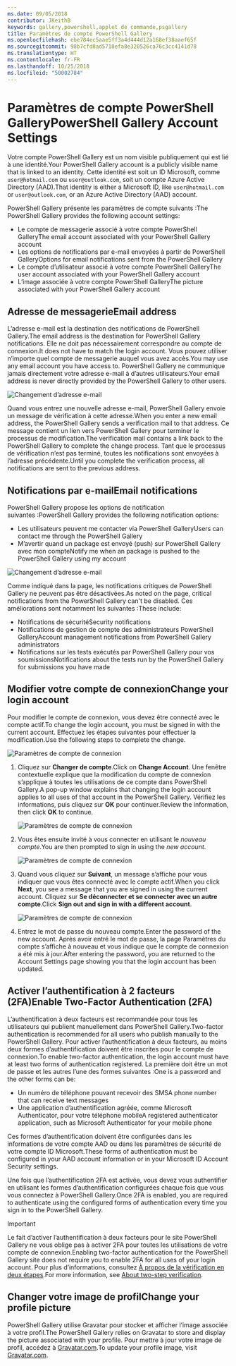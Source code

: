 ```yaml
---
ms.date: 09/05/2018
contributor: JKeithB
keywords: gallery,powershell,applet de commande,psgallery
title: Paramètres de compte PowerShell Gallery
ms.openlocfilehash: ebe784ec5aae5ff3a4d444d12a168ef38aaef65f
ms.sourcegitcommit: 98b7cfd8ad5718efa8e320526ca76c3cc4141d78
ms.translationtype: HT
ms.contentlocale: fr-FR
ms.lasthandoff: 10/25/2018
ms.locfileid: "50002784"
---
```

# <a name="powershell-gallery-account-settings"></a><span data-ttu-id="745bf-103">Paramètres de compte PowerShell Gallery</span><span class="sxs-lookup"><span data-stu-id="745bf-103">PowerShell Gallery Account Settings</span></span>

<span data-ttu-id="745bf-104">Votre compte PowerShell Gallery est un nom visible publiquement qui est lié à une identité.</span><span class="sxs-lookup"><span data-stu-id="745bf-104">Your PowerShell Gallery account is a publicly visible name that is linked to an identity.</span></span> <span data-ttu-id="745bf-105">Cette identité est soit un ID Microsoft, comme `user@hotmail.com` ou `user@outlook.com`, soit un compte Azure Active Directory (AAD).</span><span class="sxs-lookup"><span data-stu-id="745bf-105">That identity is either a Microsoft ID, like `user@hotmail.com` or `user@outlook.com`, or an Azure Active Directory (AAD) account.</span></span>

<span data-ttu-id="745bf-106">PowerShell Gallery présente les paramètres de compte suivants :</span><span class="sxs-lookup"><span data-stu-id="745bf-106">The PowerShell Gallery provides the following account settings:</span></span>

- <span data-ttu-id="745bf-107">Le compte de messagerie associé à votre compte PowerShell Gallery</span><span class="sxs-lookup"><span data-stu-id="745bf-107">The email account associated with your PowerShell Gallery account</span></span>
- <span data-ttu-id="745bf-108">Les options de notifications par e-mail envoyées à partir de PowerShell Gallery</span><span class="sxs-lookup"><span data-stu-id="745bf-108">Options for email notifications sent from the PowerShell Gallery</span></span>
- <span data-ttu-id="745bf-109">Le compte d’utilisateur associé à votre compte PowerShell Gallery</span><span class="sxs-lookup"><span data-stu-id="745bf-109">The user account associated with your PowerShell Gallery account</span></span>
- <span data-ttu-id="745bf-110">L’image associée à votre compte PowerShell Gallery</span><span class="sxs-lookup"><span data-stu-id="745bf-110">The picture associated with your PowerShell Gallery account</span></span>

## <a name="email-address"></a><span data-ttu-id="745bf-111">Adresse de messagerie</span><span class="sxs-lookup"><span data-stu-id="745bf-111">Email address</span></span>

<span data-ttu-id="745bf-112">L’adresse e-mail est la destination des notifications de PowerShell Gallery.</span><span class="sxs-lookup"><span data-stu-id="745bf-112">The email address is the destination for PowerShell Gallery notifications.</span></span> <span data-ttu-id="745bf-113">Elle ne doit pas nécessairement correspondre au compte de connexion.</span><span class="sxs-lookup"><span data-stu-id="745bf-113">It does not have to match the login account.</span></span> <span data-ttu-id="745bf-114">Vous pouvez utiliser n’importe quel compte de messagerie auquel vous avez accès.</span><span class="sxs-lookup"><span data-stu-id="745bf-114">You may use any email account you have access to.</span></span> <span data-ttu-id="745bf-115">PowerShell Gallery ne communique jamais directement votre adresse e-mail à d’autres utilisateurs.</span><span class="sxs-lookup"><span data-stu-id="745bf-115">Your email address is never directly provided by the PowerShell Gallery to other users.</span></span>

![Changement d’adresse e-mail](../../Images/PSGallery_AcccountEmailAddress.png)

<span data-ttu-id="745bf-117">Quand vous entrez une nouvelle adresse e-mail, PowerShell Gallery envoie un message de vérification à cette adresse.</span><span class="sxs-lookup"><span data-stu-id="745bf-117">When you enter a new email address, the PowerShell Gallery sends a verification mail to that address.</span></span> <span data-ttu-id="745bf-118">Ce message contient un lien vers PowerShell Gallery pour terminer le processus de modification.</span><span class="sxs-lookup"><span data-stu-id="745bf-118">The verification mail contains a link back to the PowerShell Gallery to complete the change process.</span></span> <span data-ttu-id="745bf-119">Tant que le processus de vérification n’est pas terminé, toutes les notifications sont envoyées à l’adresse précédente.</span><span class="sxs-lookup"><span data-stu-id="745bf-119">Until you complete the verification process, all notifications are sent to the previous address.</span></span>

## <a name="email-notifications"></a><span data-ttu-id="745bf-120">Notifications par e-mail</span><span class="sxs-lookup"><span data-stu-id="745bf-120">Email notifications</span></span>

<span data-ttu-id="745bf-121">PowerShell Gallery propose les options de notification suivantes :</span><span class="sxs-lookup"><span data-stu-id="745bf-121">PowerShell Gallery provides the following notification options:</span></span>

- <span data-ttu-id="745bf-122">Les utilisateurs peuvent me contacter via PowerShell Gallery</span><span class="sxs-lookup"><span data-stu-id="745bf-122">Users can contact me through the PowerShell Gallery</span></span>
- <span data-ttu-id="745bf-123">M’avertir quand un package est envoyé (push) sur PowerShell Gallery avec mon compte</span><span class="sxs-lookup"><span data-stu-id="745bf-123">Notify me when an package is pushed to the PowerShell Gallery using my account</span></span>

![Changement d’adresse e-mail](../../Images/PSGallery_AccountEmailOptions.png)

<span data-ttu-id="745bf-125">Comme indiqué dans la page, les notifications critiques de PowerShell Gallery ne peuvent pas être désactivées.</span><span class="sxs-lookup"><span data-stu-id="745bf-125">As noted on the page, critical notifications from the PowerShell Gallery can't be disabled.</span></span>
<span data-ttu-id="745bf-126">Ces améliorations sont notamment les suivantes :</span><span class="sxs-lookup"><span data-stu-id="745bf-126">These include:</span></span>

- <span data-ttu-id="745bf-127">Notifications de sécurité</span><span class="sxs-lookup"><span data-stu-id="745bf-127">Security notifications</span></span>
- <span data-ttu-id="745bf-128">Notifications de gestion de compte des administrateurs PowerShell Gallery</span><span class="sxs-lookup"><span data-stu-id="745bf-128">Account management notifications from PowerShell Gallery administrators</span></span>
- <span data-ttu-id="745bf-129">Notifications sur les tests exécutés par PowerShell Gallery pour vos soumissions</span><span class="sxs-lookup"><span data-stu-id="745bf-129">Notifications about the tests run by the PowerShell Gallery for submissions you have made</span></span>

## <a name="change-your-login-account"></a><span data-ttu-id="745bf-130">Modifier votre compte de connexion</span><span class="sxs-lookup"><span data-stu-id="745bf-130">Change your login account</span></span>

<span data-ttu-id="745bf-131">Pour modifier le compte de connexion, vous devez être connecté avec le compte actif.</span><span class="sxs-lookup"><span data-stu-id="745bf-131">To change the login account, you must be signed in with the current account.</span></span> <span data-ttu-id="745bf-132">Effectuez les étapes suivantes pour effectuer la modification.</span><span class="sxs-lookup"><span data-stu-id="745bf-132">Use the following steps to complete the change.</span></span>

![Paramètres de compte de connexion](../../Images/PSGallery_LoginAccountSettings.png)

1. <span data-ttu-id="745bf-134">Cliquez sur **Changer de compte**.</span><span class="sxs-lookup"><span data-stu-id="745bf-134">Click on **Change Account**.</span></span> <span data-ttu-id="745bf-135">Une fenêtre contextuelle explique que la modification du compte de connexion s’applique à toutes les utilisations de ce compte dans PowerShell Gallery.</span><span class="sxs-lookup"><span data-stu-id="745bf-135">A pop-up window explains that changing the login account applies to all uses of that account in the PowerShell Gallery.</span></span> <span data-ttu-id="745bf-136">Vérifiez les informations, puis cliquez sur **OK** pour continuer.</span><span class="sxs-lookup"><span data-stu-id="745bf-136">Review the information, then click **OK** to continue.</span></span>

   ![Paramètres de compte de connexion](../../Images/PSGallery_LoginAccountChange-1.png)

2. <span data-ttu-id="745bf-138">Vous êtes ensuite invité à vous connecter en utilisant le _nouveau compte_.</span><span class="sxs-lookup"><span data-stu-id="745bf-138">You are then prompted to sign in using the _new account_.</span></span>

   ![Paramètres de compte de connexion](../../Images/PSGallery_LoginAccountChange-2.png)

3. <span data-ttu-id="745bf-140">Quand vous cliquez sur **Suivant**, un message s’affiche pour vous indiquer que vous êtes connecté avec le compte actif.</span><span class="sxs-lookup"><span data-stu-id="745bf-140">When you click **Next**, you see a message that you are signed in using the current account.</span></span>
   <span data-ttu-id="745bf-141">Cliquez sur **Se déconnecter et se connecter avec un autre compte**.</span><span class="sxs-lookup"><span data-stu-id="745bf-141">Click **Sign out and sign in with a different account**.</span></span>

   ![Paramètres de compte de connexion](../../Images/PSGallery_LoginAccountChange-3.png)

4. <span data-ttu-id="745bf-143">Entrez le mot de passe du nouveau compte.</span><span class="sxs-lookup"><span data-stu-id="745bf-143">Enter the password of the new account.</span></span> <span data-ttu-id="745bf-144">Après avoir entré le mot de passe, la page Paramètres du compte s’affiche à nouveau et vous indique que le compte de connexion a été mis à jour.</span><span class="sxs-lookup"><span data-stu-id="745bf-144">After entering the password, you are returned to the Account Settings page showing you that the login account has been updated.</span></span>


## <a name="enable-two-factor-authentication-2fa"></a><span data-ttu-id="745bf-145">Activer l’authentification à 2 facteurs (2FA)</span><span class="sxs-lookup"><span data-stu-id="745bf-145">Enable Two-Factor Authentication (2FA)</span></span>

<span data-ttu-id="745bf-146">L’authentification à deux facteurs est recommandée pour tous les utilisateurs qui publient manuellement dans PowerShell Gallery.</span><span class="sxs-lookup"><span data-stu-id="745bf-146">Two-factor authentication is recommended for all users who publish manually to the PowerShell Gallery.</span></span> <span data-ttu-id="745bf-147">Pour activer l’authentification à deux facteurs, au moins deux formes d’authentification doivent être inscrites pour le compte de connexion.</span><span class="sxs-lookup"><span data-stu-id="745bf-147">To enable two-factor authentication, the login account must have at least two forms of authentication registered.</span></span> <span data-ttu-id="745bf-148">La première doit être un mot de passe et les autres l’une des formes suivantes :</span><span class="sxs-lookup"><span data-stu-id="745bf-148">One is a password and the other forms can be:</span></span>

- <span data-ttu-id="745bf-149">Un numéro de téléphone pouvant recevoir des SMS</span><span class="sxs-lookup"><span data-stu-id="745bf-149">A phone number that can receive text messages</span></span>
- <span data-ttu-id="745bf-150">Une application d’authentification agréée, comme Microsoft Authenticator, pour votre téléphone mobile</span><span class="sxs-lookup"><span data-stu-id="745bf-150">A registered authenticator application, such as Microsoft Authenticator for your mobile phone</span></span>

<span data-ttu-id="745bf-151">Ces formes d’authentification doivent être configurées dans les informations de votre compte AAD ou dans les paramètres de sécurité de votre compte ID Microsoft.</span><span class="sxs-lookup"><span data-stu-id="745bf-151">These forms of authentication must be configured in your AAD account information or in your Microsoft ID Account Security settings.</span></span>

<span data-ttu-id="745bf-152">Une fois que l’authentification 2FA est activée, vous devez vous authentifier en utilisant les formes d’authentification configurées chaque fois que vous vous connectez à PowerShell Gallery.</span><span class="sxs-lookup"><span data-stu-id="745bf-152">Once 2FA is enabled, you are required to authenticate using the configured forms of authentication every time you sign in to the PowerShell Gallery.</span></span>

> [!IMPORTANT]
> <span data-ttu-id="745bf-153">Le fait d’activer l’authentification à deux facteurs pour le site PowerShell Gallery ne vous oblige pas à activer 2FA pour toutes les utilisations de votre compte de connexion.</span><span class="sxs-lookup"><span data-stu-id="745bf-153">Enabling two-factor authentication for the PowerShell Gallery site does not require you to enable 2FA for all uses of your login account.</span></span> <span data-ttu-id="745bf-154">Pour plus d’informations, consultez [À propos de la vérification en deux étapes](https://support.microsoft.com/help/12408/microsoft-account-about-two-step-verification).</span><span class="sxs-lookup"><span data-stu-id="745bf-154">For more information, see [About two-step verification](https://support.microsoft.com/help/12408/microsoft-account-about-two-step-verification).</span></span>

## <a name="change-your-profile-picture"></a><span data-ttu-id="745bf-155">Changer votre image de profil</span><span class="sxs-lookup"><span data-stu-id="745bf-155">Change your profile picture</span></span>

<span data-ttu-id="745bf-156">PowerShell Gallery utilise Gravatar pour stocker et afficher l’image associée à votre profil.</span><span class="sxs-lookup"><span data-stu-id="745bf-156">The PowerShell Gallery relies on Gravatar to store and display the picture associated with your profile.</span></span> <span data-ttu-id="745bf-157">Pour mettre à jour votre image de profil, accédez à [Gravatar.com](http://www.gravatar.com/).</span><span class="sxs-lookup"><span data-stu-id="745bf-157">To update your profile image, visit [Gravatar.com](http://www.gravatar.com/).</span></span>
